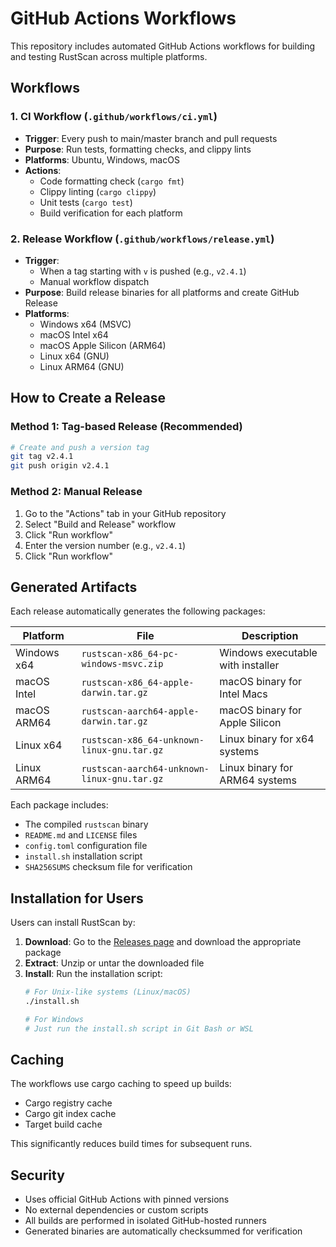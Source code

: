 # GitHub Actions Workflows

This repository includes automated GitHub Actions workflows for building and testing RustScan across multiple platforms.

## Workflows

### 1. CI Workflow (`.github/workflows/ci.yml`)
- **Trigger**: Every push to main/master branch and pull requests
- **Purpose**: Run tests, formatting checks, and clippy lints
- **Platforms**: Ubuntu, Windows, macOS
- **Actions**:
  - Code formatting check (`cargo fmt`)
  - Clippy linting (`cargo clippy`)
  - Unit tests (`cargo test`)
  - Build verification for each platform

### 2. Release Workflow (`.github/workflows/release.yml`)
- **Trigger**: 
  - When a tag starting with `v` is pushed (e.g., `v2.4.1`)
  - Manual workflow dispatch
- **Purpose**: Build release binaries for all platforms and create GitHub Release
- **Platforms**:
  - Windows x64 (MSVC)
  - macOS Intel x64
  - macOS Apple Silicon (ARM64)
  - Linux x64 (GNU)
  - Linux ARM64 (GNU)

## How to Create a Release

### Method 1: Tag-based Release (Recommended)
```bash
# Create and push a version tag
git tag v2.4.1
git push origin v2.4.1
```

### Method 2: Manual Release
1. Go to the "Actions" tab in your GitHub repository
2. Select "Build and Release" workflow
3. Click "Run workflow"
4. Enter the version number (e.g., `v2.4.1`)
5. Click "Run workflow"

## Generated Artifacts

Each release automatically generates the following packages:

| Platform | File | Description |
|----------|------|-------------|
| Windows x64 | `rustscan-x86_64-pc-windows-msvc.zip` | Windows executable with installer |
| macOS Intel | `rustscan-x86_64-apple-darwin.tar.gz` | macOS binary for Intel Macs |
| macOS ARM64 | `rustscan-aarch64-apple-darwin.tar.gz` | macOS binary for Apple Silicon |
| Linux x64 | `rustscan-x86_64-unknown-linux-gnu.tar.gz` | Linux binary for x64 systems |
| Linux ARM64 | `rustscan-aarch64-unknown-linux-gnu.tar.gz` | Linux binary for ARM64 systems |

Each package includes:
- The compiled `rustscan` binary
- `README.md` and `LICENSE` files
- `config.toml` configuration file
- `install.sh` installation script
- `SHA256SUMS` checksum file for verification

## Installation for Users

Users can install RustScan by:

1. **Download**: Go to the [Releases page](../../releases) and download the appropriate package
2. **Extract**: Unzip or untar the downloaded file
3. **Install**: Run the installation script:
   ```bash
   # For Unix-like systems (Linux/macOS)
   ./install.sh
   
   # For Windows
   # Just run the install.sh script in Git Bash or WSL
   ```

## Caching

The workflows use cargo caching to speed up builds:
- Cargo registry cache
- Cargo git index cache  
- Target build cache

This significantly reduces build times for subsequent runs.

## Security

- Uses official GitHub Actions with pinned versions
- No external dependencies or custom scripts
- All builds are performed in isolated GitHub-hosted runners
- Generated binaries are automatically checksummed for verification